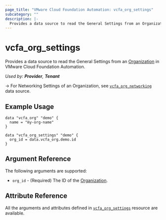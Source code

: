 ```yaml
---
page_title: "VMware Cloud Foundation Automation: vcfa_org_settings"
subcategory: ""
description: |-
  Provides a data source to read the General Settings from an Organization in VMware Cloud Foundation Automation.
---
```


# vcfa_org_settings

Provides a data source to read the General Settings from an [Organization][vcfa_org-ds] in VMware Cloud Foundation Automation.

_Used by: **Provider**, **Tenant**_

-> For Networking Settings of an Organization, see [`vcfa_org_networking`](/providers/vmware/vcfa/latest/docs/data-sources/org_networking) data source.

## Example Usage

```hcl
data "vcfa_org" "demo" {
  name = "my-org-name"
}

data "vcfa_org_settings" "demo" {
  org_id = data.vcfa_org.demo.id
}
```

## Argument Reference

The following arguments are supported:

- `org_id` - (Required) The ID of the [Organization][vcfa_org-ds].

## Attribute Reference

All the arguments and attributes defined in
[`vcfa_org_settings`](/providers/vmware/vcfa/latest/docs/resources/org_settings) resource are
available.

[vcfa_org-ds]: /providers/vmware/vcfa/latest/docs/data-sources/org